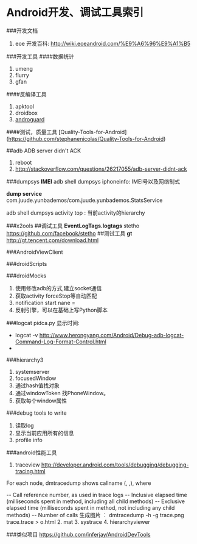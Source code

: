 Android开发、调试工具索引
===============

###开发文档
1. eoe 开发百科: http://wiki.eoeandroid.com/%E9%A6%96%E9%A1%B5

###开发工具
####数据统计
1. umeng
2. flurry
3. gfan

####反编译工具
1. apktool
2. droidbox
3. [androguard](https://code.google.com/p/androguard/)

####测试，质量工具
[Quality-Tools-for-Android] (https://github.com/stephanenicolas/Quality-Tools-for-Android)

##adb
ADB server didn't ACK
1. reboot
2. http://stackoverflow.com/questions/26217055/adb-server-didnt-ack

###dumpsys
**IMEI**
adb shell dumpsys iphoneinfo:  IMEI号以及网络制式

**dump service**
com.juude.yunbademos/com.juude.yunbademos.StatsService

adb shell dumpsys activity top : 当前activity的hierarchy

###x2ools
##调试工具
**EventLogTags.logtags**
stetho https://github.com/facebook/stetho
##测试工具
**gt**  http://gt.tencent.com/download.html

###AndroidViewClient

###droidScripts

###droidMocks
1. 使用修改adb的方式,建立socket通信
2. 获取activity  forceStop等自动匹配
3. notification start nane = 
4. 反射引擎，可以在基础上写Python脚本

###logcat
pidca.py
显示时间:
* logcat -v http://www.herongyang.com/Android/Debug-adb-logcat-Command-Log-Format-Control.html
* 

###hierarchy3
1. systemserver
2. focusedWindow
3. 通过hash值找对象
4. 通过windowToken 找PhoneWindow。
5. 获取每个window属性

###debug tools to write
1. 读取log
2.  显示当前应用所有的信息
3. profile info

###android性能工具
1. traceview
http://developer.android.com/tools/debugging/debugging-tracing.html

For each node, dmtracedump shows <ref> callname (<inc-ms>, <exc-ms>,<numcalls>), where

<ref> -- Call reference number, as used in trace logs
<inc-ms> -- Inclusive elapsed time (milliseconds spent in method, including all child methods)
<exc-ms> -- Exclusive elapsed time (milliseconds spent in method, not including any child methods)
<numcalls> -- Number of calls
生成图片 ： dmtracedump -h  -g trace.png trace.trace > o.html
2. mat
3. systrace
4. hierarchyviewer

###类似项目
https://github.com/inferjay/AndroidDevTools

